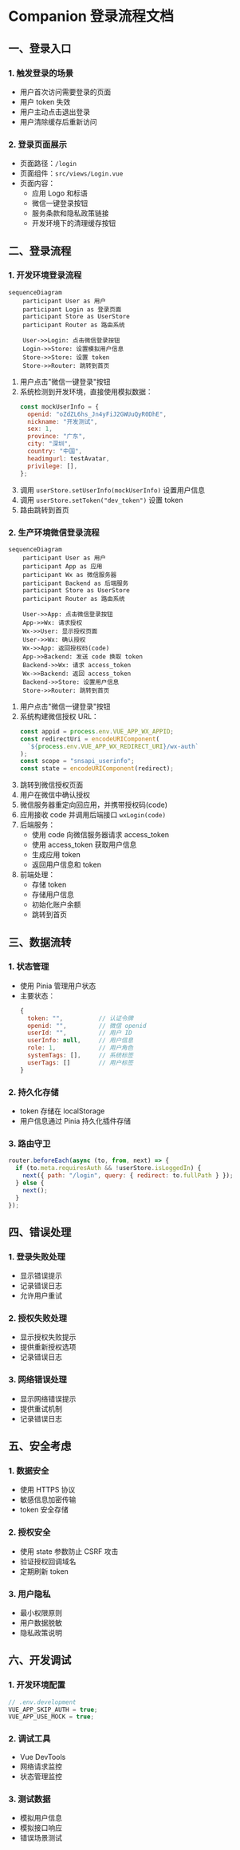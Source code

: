 # Companion 登录流程文档

## 一、登录入口

### 1. 触发登录的场景

- 用户首次访问需要登录的页面
- 用户 token 失效
- 用户主动点击退出登录
- 用户清除缓存后重新访问

### 2. 登录页面展示

- 页面路径：`/login`
- 页面组件：`src/views/Login.vue`
- 页面内容：
  - 应用 Logo 和标语
  - 微信一键登录按钮
  - 服务条款和隐私政策链接
  - 开发环境下的清理缓存按钮

## 二、登录流程

### 1. 开发环境登录流程

```mermaid
sequenceDiagram
    participant User as 用户
    participant Login as 登录页面
    participant Store as UserStore
    participant Router as 路由系统

    User->>Login: 点击微信登录按钮
    Login->>Store: 设置模拟用户信息
    Store->>Store: 设置 token
    Store->>Router: 跳转到首页
```

1. 用户点击"微信一键登录"按钮
2. 系统检测到开发环境，直接使用模拟数据：
   ```javascript
   const mockUserInfo = {
     openid: "oZdZL6hs_Jn4yFiJ2GWUuQyR0DhE",
     nickname: "开发测试",
     sex: 1,
     province: "广东",
     city: "深圳",
     country: "中国",
     headimgurl: testAvatar,
     privilege: [],
   };
   ```
3. 调用 `userStore.setUserInfo(mockUserInfo)` 设置用户信息
4. 调用 `userStore.setToken("dev_token")` 设置 token
5. 路由跳转到首页

### 2. 生产环境微信登录流程

```mermaid
sequenceDiagram
    participant User as 用户
    participant App as 应用
    participant Wx as 微信服务器
    participant Backend as 后端服务
    participant Store as UserStore
    participant Router as 路由系统

    User->>App: 点击微信登录按钮
    App->>Wx: 请求授权
    Wx->>User: 显示授权页面
    User->>Wx: 确认授权
    Wx->>App: 返回授权码(code)
    App->>Backend: 发送 code 换取 token
    Backend->>Wx: 请求 access_token
    Wx->>Backend: 返回 access_token
    Backend->>Store: 设置用户信息
    Store->>Router: 跳转到首页
```

1. 用户点击"微信一键登录"按钮
2. 系统构建微信授权 URL：
   ```javascript
   const appid = process.env.VUE_APP_WX_APPID;
   const redirectUri = encodeURIComponent(
     `${process.env.VUE_APP_WX_REDIRECT_URI}/wx-auth`
   );
   const scope = "snsapi_userinfo";
   const state = encodeURIComponent(redirect);
   ```
3. 跳转到微信授权页面
4. 用户在微信中确认授权
5. 微信服务器重定向回应用，并携带授权码(code)
6. 应用接收 code 并调用后端接口 `wxLogin(code)`
7. 后端服务：
   - 使用 code 向微信服务器请求 access_token
   - 使用 access_token 获取用户信息
   - 生成应用 token
   - 返回用户信息和 token
8. 前端处理：
   - 存储 token
   - 存储用户信息
   - 初始化账户余额
   - 跳转到首页

## 三、数据流转

### 1. 状态管理

- 使用 Pinia 管理用户状态
- 主要状态：
  ```javascript
  {
    token: "",          // 认证令牌
    openid: "",         // 微信 openid
    userId: "",         // 用户 ID
    userInfo: null,     // 用户信息
    role: 1,            // 用户角色
    systemTags: [],     // 系统标签
    userTags: []        // 用户标签
  }
  ```

### 2. 持久化存储

- token 存储在 localStorage
- 用户信息通过 Pinia 持久化插件存储

### 3. 路由守卫

```javascript
router.beforeEach(async (to, from, next) => {
  if (to.meta.requiresAuth && !userStore.isLoggedIn) {
    next({ path: "/login", query: { redirect: to.fullPath } });
  } else {
    next();
  }
});
```

## 四、错误处理

### 1. 登录失败处理

- 显示错误提示
- 记录错误日志
- 允许用户重试

### 2. 授权失败处理

- 显示授权失败提示
- 提供重新授权选项
- 记录错误日志

### 3. 网络错误处理

- 显示网络错误提示
- 提供重试机制
- 记录错误日志

## 五、安全考虑

### 1. 数据安全

- 使用 HTTPS 协议
- 敏感信息加密传输
- token 安全存储

### 2. 授权安全

- 使用 state 参数防止 CSRF 攻击
- 验证授权回调域名
- 定期刷新 token

### 3. 用户隐私

- 最小权限原则
- 用户数据脱敏
- 隐私政策说明

## 六、开发调试

### 1. 开发环境配置

```javascript
// .env.development
VUE_APP_SKIP_AUTH = true;
VUE_APP_USE_MOCK = true;
```

### 2. 调试工具

- Vue DevTools
- 网络请求监控
- 状态管理监控

### 3. 测试数据

- 模拟用户信息
- 模拟接口响应
- 错误场景测试
